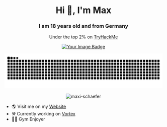 <h1 align="center">Hi 👋, I'm Max</h1>
<h3 align="center">I am 18 years old and from Germany</h3>

<p align="center">Under the top 2% on <a href="tryhackme.com">TryHackMe</a></p>
<p align="center"><a href="https://tryhackme.com/r/p/Maxi.Schaefer"><img src="https://tryhackme-badges.s3.amazonaws.com/Maxi.Schaefer.png" alt="Your Image Badge" /></a></p>

<p align="center"> <img src="https://raw.githubusercontent.com/maxi-schaefer/maxi-schaefer/fa319badeda57133f5f818722eb56c04feb11551/github-contribution-grid-snake-dark.svg" alt="maxi-schaefer" /> </p>

<p align="center"> <img src="https://komarev.com/ghpvc/?username=maxi-schaefer&label=Am%20I%20fame%20yet?&color=1f3a60&style=for-the-badge" alt="maxi-schaefer" /> </p>

- 🌎 Visit me on my [Website](https://gokimax.dev)
- ⚒️ Currently working on [Vortex](https://github.com/maxi-schaefer/vortex)
- 🏋🏻 Gym Enjoyer
